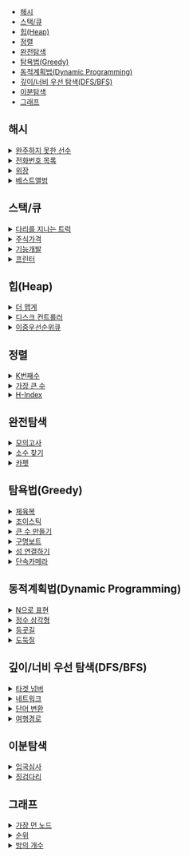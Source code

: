 * [해시](##해시)
* [스택/큐](##스택/큐)
* [힙(Heap)](##힙(Heap))
* [정렬](##정렬)
* [완전탐색](##완전탐색)
* [탐욕법(Greedy)](##탐욕법(Greedy))
* [동적계획법(Dynamic Programming)](##)
* [깊이/너비 우선 탐색(DFS/BFS)](##)
* [이분탐색](##이분탐색)
* [그래프](##그래프)

## 해시

<details>
    <summary><a href="https://programmers.co.kr/learn/courses/30/lessons/42576">완주하지 못한 선수</a></summary>
        
```javascript
```
</details>

<details>
    <summary><a href="https://programmers.co.kr/learn/courses/30/lessons/42577">전화번호 목록</a></summary>
        
```javascript
```
</details>

<details>
    <summary><a href="https://programmers.co.kr/learn/courses/30/lessons/42578">위장</a></summary>
        
```javascript
```
</details>

<details>
    <summary><a href="https://programmers.co.kr/learn/courses/30/lessons/42579">베스트앨범</a></summary>
        
```javascript
```
</details>


## 스택/큐

<details>
    <summary><a href="https://programmers.co.kr/learn/courses/30/lessons/42583">다리를 지나는 트럭</a></summary>
        
```javascript
```
</details>

<details>
    <summary><a href="https://programmers.co.kr/learn/courses/30/lessons/42584">주식가격</a></summary>
        
```javascript
```
</details>

<details>
    <summary><a href="https://programmers.co.kr/learn/courses/30/lessons/42586">기능개발</a></summary>
        
```javascript
```
</details>

<details>
    <summary><a href="https://programmers.co.kr/learn/courses/30/lessons/42587">프린터</a></summary>
        
```javascript
```
</details>


## 힙(Heap)

<details>
    <summary><a href="https://programmers.co.kr/learn/courses/30/lessons/42626">더 맵게</a></summary>
        
```javascript
```
</details>

<details>
    <summary><a href="https://programmers.co.kr/learn/courses/30/lessons/42627">디스크 컨트롤러</a></summary>
        
```javascript
```
</details>

<details>
    <summary><a href="https://programmers.co.kr/learn/courses/30/lessons/42628">이중우선순위큐</a></summary>
        
```javascript
```
</details>


## 정렬

<details>
    <summary><a href="https://programmers.co.kr/learn/courses/30/lessons/42748">K번째수</a></summary>
        
```javascript
```
</details>

<details>
    <summary><a href="https://programmers.co.kr/learn/courses/30/lessons/42746">가장 큰 수</a></summary>
        
```javascript
```
</details>

<details>
    <summary><a href="https://programmers.co.kr/learn/courses/30/lessons/42747">H-Index</a></summary>
        
```javascript
```
</details>


## 완전탐색

<details>
    <summary><a href="https://programmers.co.kr/learn/courses/30/lessons/42840">모의고사</a></summary>
        
```javascript
```
</details>

<details>
    <summary><a href="https://programmers.co.kr/learn/courses/30/lessons/42839">소수 찾기</a></summary>
        
```javascript
```
</details>

<details>
    <summary><a href="https://programmers.co.kr/learn/courses/30/lessons/42842">카펫</a></summary>
        
```javascript
```
</details>


## 탐욕법(Greedy)

<details>
    <summary><a href="https://programmers.co.kr/learn/courses/30/lessons/42862">체육복</a></summary>
        
```javascript
```
</details>

<details>
    <summary><a href="https://programmers.co.kr/learn/courses/30/lessons/42860">조이스틱</a></summary>
        
```javascript
```
</details>

<details>
    <summary><a href="https://programmers.co.kr/learn/courses/30/lessons/42883">큰 수 만들기</a></summary>
        
```javascript
```
</details>

<details>
    <summary><a href="https://programmers.co.kr/learn/courses/30/lessons/42885">구명보트</a></summary>
        
```javascript
```
</details>

<details>
    <summary><a href="https://programmers.co.kr/learn/courses/30/lessons/42861">섬 연결하기</a></summary>
        
```javascript
```
</details>

<details>
    <summary><a href="https://programmers.co.kr/learn/courses/30/lessons/42884">단속카메라</a></summary>
        
```javascript
```
</details>


## 동적계획법(Dynamic Programming)

<details>
    <summary><a href="https://programmers.co.kr/learn/courses/30/lessons/42895">N으로 표현</a></summary>
        
```javascript
```
</details>

<details>
    <summary><a href="https://programmers.co.kr/learn/courses/30/lessons/43105">정수 삼각형</a></summary>
        
```javascript
```
</details>

<details>
    <summary><a href="https://programmers.co.kr/learn/courses/30/lessons/42898">등굣길</a></summary>
        
```javascript
```
</details>

<details>
    <summary><a href="https://programmers.co.kr/learn/courses/30/lessons/42897">도둑질</a></summary>
        
```javascript
```
</details>


## 깊이/너비 우선 탐색(DFS/BFS)

<details>
    <summary><a href="https://programmers.co.kr/learn/courses/30/lessons/43165">타겟 넘버</a></summary>
        
```javascript
```
</details>

<details>
    <summary><a href="https://programmers.co.kr/learn/courses/30/lessons/43162">네트워크</a></summary>
        
```javascript
```
</details>

<details>
    <summary><a href="https://programmers.co.kr/learn/courses/30/lessons/43163">단어 변환</a></summary>
        
```javascript
```
</details>

<details>
    <summary><a href="https://programmers.co.kr/learn/courses/30/lessons/43164">여행경로</a></summary>
        
```javascript
```
</details>


## 이분탐색

<details>
    <summary><a href="https://programmers.co.kr/learn/courses/30/lessons/43238">입국심사</a></summary>
        
```javascript
```
</details>

<details>
    <summary><a href="https://programmers.co.kr/learn/courses/30/lessons/43236">징검다리</a></summary>
        
```javascript
```
</details>


## 그래프

<details>
    <summary><a href="https://programmers.co.kr/learn/courses/30/lessons/49189">가장 먼 노드</a></summary>
        
```javascript
```
</details>

<details>
    <summary><a href="https://programmers.co.kr/learn/courses/30/lessons/49191">순위</a></summary>
        
```javascript
```
</details>

<details>
    <summary><a href="https://programmers.co.kr/learn/courses/30/lessons/49190">방의 개수</a></summary>
        
```javascript
```
</details>